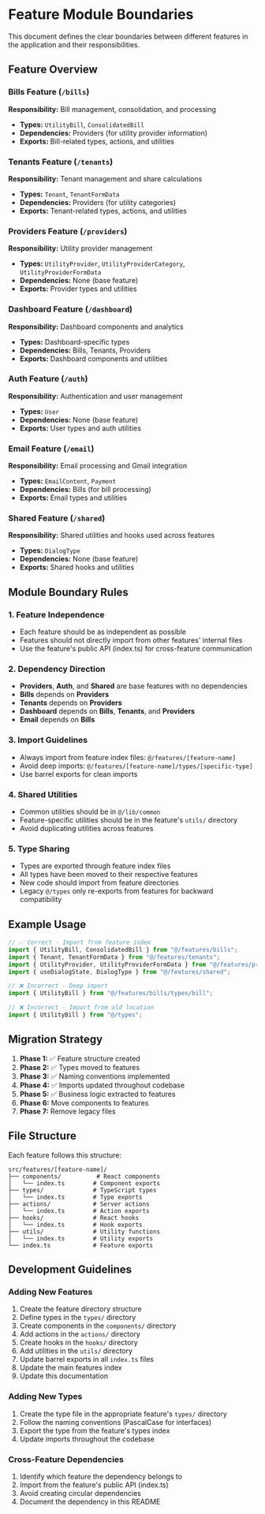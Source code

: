 # Feature Module Boundaries

This document defines the clear boundaries between different features in the application and their responsibilities.

## Feature Overview

### Bills Feature (`/bills`)

**Responsibility:** Bill management, consolidation, and processing

- **Types:** `UtilityBill`, `ConsolidatedBill`
- **Dependencies:** Providers (for utility provider information)
- **Exports:** Bill-related types, actions, and utilities

### Tenants Feature (`/tenants`)

**Responsibility:** Tenant management and share calculations

- **Types:** `Tenant`, `TenantFormData`
- **Dependencies:** Providers (for utility categories)
- **Exports:** Tenant-related types, actions, and utilities

### Providers Feature (`/providers`)

**Responsibility:** Utility provider management

- **Types:** `UtilityProvider`, `UtilityProviderCategory`, `UtilityProviderFormData`
- **Dependencies:** None (base feature)
- **Exports:** Provider types and utilities

### Dashboard Feature (`/dashboard`)

**Responsibility:** Dashboard components and analytics

- **Types:** Dashboard-specific types
- **Dependencies:** Bills, Tenants, Providers
- **Exports:** Dashboard components and utilities

### Auth Feature (`/auth`)

**Responsibility:** Authentication and user management

- **Types:** `User`
- **Dependencies:** None (base feature)
- **Exports:** User types and auth utilities

### Email Feature (`/email`)

**Responsibility:** Email processing and Gmail integration

- **Types:** `EmailContent`, `Payment`
- **Dependencies:** Bills (for bill processing)
- **Exports:** Email types and utilities

### Shared Feature (`/shared`)

**Responsibility:** Shared utilities and hooks used across features

- **Types:** `DialogType`
- **Dependencies:** None (base feature)
- **Exports:** Shared hooks and utilities

## Module Boundary Rules

### 1. Feature Independence

- Each feature should be as independent as possible
- Features should not directly import from other features' internal files
- Use the feature's public API (index.ts) for cross-feature communication

### 2. Dependency Direction

- **Providers**, **Auth**, and **Shared** are base features with no dependencies
- **Bills** depends on **Providers**
- **Tenants** depends on **Providers**
- **Dashboard** depends on **Bills**, **Tenants**, and **Providers**
- **Email** depends on **Bills**

### 3. Import Guidelines

- Always import from feature index files: `@/features/[feature-name]`
- Avoid deep imports: `@/features/[feature-name]/types/[specific-type]`
- Use barrel exports for clean imports

### 4. Shared Utilities

- Common utilities should be in `@/lib/common`
- Feature-specific utilities should be in the feature's `utils/` directory
- Avoid duplicating utilities across features

### 5. Type Sharing

- Types are exported through feature index files
- All types have been moved to their respective features
- New code should import from feature directories
- Legacy `@/types` only re-exports from features for backward compatibility

## Example Usage

```typescript
// ✅ Correct - Import from feature index
import { UtilityBill, ConsolidatedBill } from "@/features/bills";
import { Tenant, TenantFormData } from "@/features/tenants";
import { UtilityProvider, UtilityProviderFormData } from "@/features/providers";
import { useDialogState, DialogType } from "@/features/shared";

// ❌ Incorrect - Deep import
import { UtilityBill } from "@/features/bills/types/bill";

// ❌ Incorrect - Import from old location
import { UtilityBill } from "@/types";
```

## Migration Strategy

1. **Phase 1:** ✅ Feature structure created
2. **Phase 2:** ✅ Types moved to features
3. **Phase 3:** ✅ Naming conventions implemented
4. **Phase 4:** ✅ Imports updated throughout codebase
5. **Phase 5:** ✅ Business logic extracted to features
6. **Phase 6:** Move components to features
7. **Phase 7:** Remove legacy files

## File Structure

Each feature follows this structure:

```
src/features/[feature-name]/
├── components/          # React components
│   └── index.ts        # Component exports
├── types/              # TypeScript types
│   └── index.ts        # Type exports
├── actions/            # Server actions
│   └── index.ts        # Action exports
├── hooks/              # React hooks
│   └── index.ts        # Hook exports
├── utils/              # Utility functions
│   └── index.ts        # Utility exports
└── index.ts            # Feature exports
```

## Development Guidelines

### Adding New Features

1. Create the feature directory structure
2. Define types in the `types/` directory
3. Create components in the `components/` directory
4. Add actions in the `actions/` directory
5. Create hooks in the `hooks/` directory
6. Add utilities in the `utils/` directory
7. Update barrel exports in all `index.ts` files
8. Update the main features index
9. Update this documentation

### Adding New Types

1. Create the type file in the appropriate feature's `types/` directory
2. Follow the naming conventions (PascalCase for interfaces)
3. Export the type from the feature's types index
4. Update imports throughout the codebase

### Cross-Feature Dependencies

1. Identify which feature the dependency belongs to
2. Import from the feature's public API (index.ts)
3. Avoid creating circular dependencies
4. Document the dependency in this README
